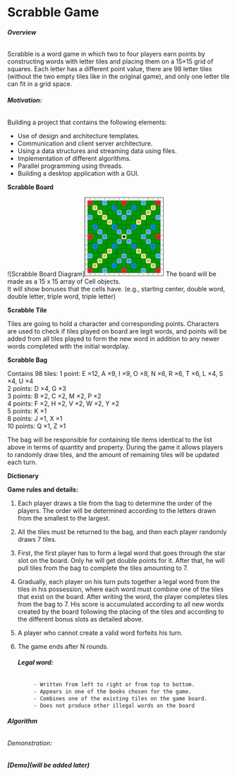 # Scrabble Game

###### **Overview**
Scrabble is a word game in which two to four players earn points by constructing words with letter tiles and placing them on a 15×15 grid of squares.
Each letter has a different point value, there are 98 letter tiles (without the two empty tiles like in the original game), and only one letter tile can fit in a grid space.

###### **Motivation:**
Building a project that contains the following elements:
- Use of design and architecture templates.
- Communication and client server architecture.
- Using a data structures and streaming data using files.
- Implementation of different algorithms.
- Parallel programming using threads.
- Building a desktop application with a GUI.




**Scrabble Board**

![Scrabble Board Diagram]<img src="https://github.com/yuvalzadik/Scrabble_Game/blob/main/Images/board.jpeg" width="180" height="180"/>
The board will be made as a 15 x 15 array of Cell objects.  
It will show bonuses that the cells have. (e.g., starting center, double word, double letter, triple word, triple letter)


**Scrabble Tile**

Tiles are going to hold a character and corresponding points.
Characters are used to check if tiles played on board are legit words, and points will be added from all tiles played to form the new word in addition to any newer words completed with the initial wordplay.


**Scrabble Bag**

Contains 98 tiles:
1 point:   E ×12, A ×9, I ×9, O ×8, N ×6, R ×6, T ×6, L ×4, S ×4, U ×4  
2 points:  D ×4, G ×3  
3 points:  B ×2, C ×2, M ×2, P ×2  
4 points:  F ×2, H ×2, V ×2, W ×2, Y ×2  
5 points:  K ×1  
8 points:  J ×1, X ×1  
10 points: Q ×1, Z ×1

The bag will be responsible for containing tile items identical to the list above in terms of quantity and property.
During the game it allows players to randomly draw tiles, and the amount of remaining tiles will be updated each turn.


**Dictionary**


**Game rules and details:**

1. Each player draws a tile from the bag to determine the order of the players.
   The order will be determined according to the letters drawn from the smallest to the largest.
2. All the tiles must be returned to the bag, and then each player randomly draws 7 tiles.
3. First, the first player has to form a legal word that goes through the star slot on the board. Only he will get double points for it.
   After that, he will pull tiles from the bag to complete the tiles amounting to 7.
4. Gradually, each player on his turn puts together a legal word from the tiles in his possession, where each word must combine one of the tiles that exist on the board. After writing the word, the player completes tiles from the bag to 7.
   His score is accumulated according to all new words created by the board following the placing of the tiles and according to the different bonus slots as detailed above.
5. A player who cannot create a valid word forfeits his turn.
6. The game ends after N rounds.

   ###### **Legal word:**
            - Written from left to right or from top to bottom.
            - Appears in one of the books chosen for the game.
            - Combines one of the existing tiles on the game board.
            - Does not produce other illegal words on the board



###### **Algorithm**



###### Demonstration:
###### **[Demo](will be added later)**
 
